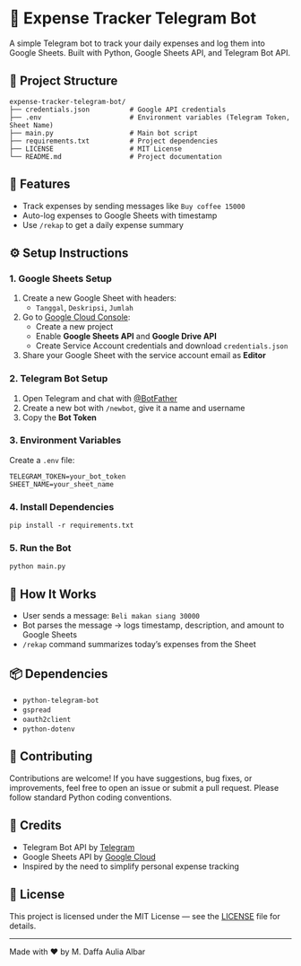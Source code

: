 # 💸 Expense Tracker Telegram Bot

A simple Telegram bot to track your daily expenses and log them into Google Sheets. Built with Python, Google Sheets API, and Telegram Bot API.

## 📁 Project Structure
```
expense-tracker-telegram-bot/
├── credentials.json          # Google API credentials
├── .env                      # Environment variables (Telegram Token, Sheet Name)
├── main.py                   # Main bot script
├── requirements.txt          # Project dependencies
├── LICENSE                   # MIT License
└── README.md                 # Project documentation
```

## 🚀 Features
- Track expenses by sending messages like `Buy coffee 15000`
- Auto-log expenses to Google Sheets with timestamp
- Use `/rekap` to get a daily expense summary

## ⚙️ Setup Instructions

### 1. Google Sheets Setup
1. Create a new Google Sheet with headers:
   - `Tanggal`, `Deskripsi`, `Jumlah`
2. Go to [Google Cloud Console](https://console.cloud.google.com/):
   - Create a new project
   - Enable **Google Sheets API** and **Google Drive API**
   - Create Service Account credentials and download `credentials.json`
3. Share your Google Sheet with the service account email as **Editor**

### 2. Telegram Bot Setup
1. Open Telegram and chat with [@BotFather](https://t.me/BotFather)
2. Create a new bot with `/newbot`, give it a name and username
3. Copy the **Bot Token**

### 3. Environment Variables
Create a `.env` file:
```
TELEGRAM_TOKEN=your_bot_token
SHEET_NAME=your_sheet_name
```

### 4. Install Dependencies
```
pip install -r requirements.txt
```

### 5. Run the Bot
```
python main.py
```

## 🧠 How It Works
- User sends a message: `Beli makan siang 30000`
- Bot parses the message → logs timestamp, description, and amount to Google Sheets
- `/rekap` command summarizes today’s expenses from the Sheet

## 📦 Dependencies
- `python-telegram-bot`
- `gspread`
- `oauth2client`
- `python-dotenv`

## 🤝 Contributing
Contributions are welcome! If you have suggestions, bug fixes, or improvements, feel free to open an issue or submit a pull request. Please follow standard Python coding conventions.

## 🙏 Credits
- Telegram Bot API by [Telegram](https://core.telegram.org/bots/api)
- Google Sheets API by [Google Cloud](https://cloud.google.com/sheets)
- Inspired by the need to simplify personal expense tracking

## 📄 License
This project is licensed under the MIT License — see the [LICENSE](./LICENSE) file for details.

---
Made with ❤️ by M. Daffa Aulia Albar
